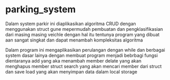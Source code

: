 # parking_system
Dalam system parkir ini diaplikasikan algoritma CRUD dengan menggunakan 
struct gune mepermudah pembuatan dan pengklasifikasian dari masing masing veichle
dengan hal itu tentunya program yang dibuat aan sangat singkat dan dapat
menambah kompleksitas algoritma

Dalam program ini mengaplikasikan perulangan dengan while dan berbagai system dasar lainya
dengan membuat program menjadi bebrbagi fungsi dientaranya 
add yang aka menambah member
delate yang akan menghapus member struct
search yang akan mencari member dari struct
dan save load yang akan menyimpan data dalam local storage
